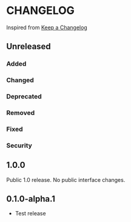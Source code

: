 # CHANGELOG

Inspired from [Keep a Changelog](https://keepachangelog.com/en/1.0.0/)

## Unreleased

### Added

### Changed

### Deprecated

### Removed

### Fixed

### Security

## 1.0.0

Public 1.0 release. No public interface changes.

## 0.1.0-alpha.1

- Test release
